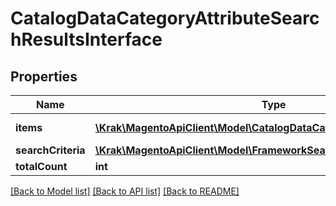 # CatalogDataCategoryAttributeSearchResultsInterface

## Properties
Name | Type | Description | Notes
------------ | ------------- | ------------- | -------------
**items** | [**\Krak\MagentoApiClient\Model\CatalogDataCategoryAttributeInterface[]**](CatalogDataCategoryAttributeInterface.md) | Attributes list. | 
**searchCriteria** | [**\Krak\MagentoApiClient\Model\FrameworkSearchCriteriaInterface**](FrameworkSearchCriteriaInterface.md) |  | 
**totalCount** | **int** | Total count. | 

[[Back to Model list]](../README.md#documentation-for-models) [[Back to API list]](../README.md#documentation-for-api-endpoints) [[Back to README]](../README.md)


